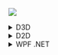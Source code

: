 ![](https://i.imgur.com/8E27kkH.png)

<details><summary>D3D</summary>

[D3D Pipeline - Direct3D – Wikipedia](https://de.wikipedia.org/wiki/Direct3D#/media/Datei:D3D_Pipeline.svg)  
[Direct3D – Wikipedia](https://de.wikipedia.org/wiki/Direct3D)  
[DirectX](https://en.wikipedia.org/wiki/DirectX "DirectX")
[UWP guide](https://learn.microsoft.com/en-us/windows/uwp/gaming/e2e)
[Programmierreferenz für die Win32-API - Win32 apps | Microsoft Learn](https://learn.microsoft.com/de-de/windows/win32/api/)  
[Feature levels](https://learn.microsoft.com/en-us/windows/win32/direct3d11/overviews-direct3d-11-devices-downlevel-intro) [Direct3D 9](https://learn.microsoft.com/en-us/windows/win32/direct3d9/dx9-graphics) [Direct3D 11](https://learn.microsoft.com/en-us/windows/win32/direct3d11/atoc-dx-graphics-direct3d-11)  



[Demystifying Fullscreen Optimizations - DirectX Developer Blog](https://devblogs.microsoft.com/directx/demystifying-full-screen-optimizations/)  
["What Is" Articles for Sprites and Effects | Microsoft Learn](https://learn.microsoft.com/en-us/previous-versions/windows/xna/dd282490(v=xnagamestudio.42))  
[D3D11 Vendor Hacks - Google Sheets](https://docs.google.com/spreadsheets/d/1J_HIRVlYK8iI4u6AJrCeb66L5W36UDkd9ExSCku9s_o/edit#gid=0)  
[DirectX compatibility? \ VOGONS](https://www.vogons.org/viewtopic.php?p=968289)  
[Direct3D - UnKnoWnCheaTs - Multiplayer Game Hacking and Cheats](https://www.unknowncheats.me/forum/direct3d/)  

 
[DX12 Do's And Don'ts](https://developer.nvidia.com/dx12-dos-and-donts)  
[DirectX 11 vs. DirectX 12 oversimplified](https://littletinyfrogs.com/article/460524/DirectX_11_vs_DirectX_12_oversimplified)  
[Updates in Graphics and Gaming](https://devblogs.microsoft.com/directx/updates-in-graphics-and-gaming/)  

[Stairway To (Programmable Sample Point) Heaven (therealmjp.github.io)](https://therealmjp.github.io/posts/programmable-sample-points/)  
[Explicit Multi-GPU with DirectX 12](https://developer.nvidia.com/explicit-multi-gpu-programming-directx-12-part-2)
[GAMES 知乎](https://www.zhihu.com/column/c_1515822621522882561)






</details>
<details><summary>D2D</summary>

https://learn.microsoft.com/en-us/windows/win32/direct2d/improving-direct2d-performance
https://learn.microsoft.com/en-us/windows/win32/direct2d/profiling-directx-applications
https://learn.microsoft.com/en-us/windows/win32/directmanipulation/direct-manipulation-portal
</details>

<details><summary>WPF .NET</summary>
https://learn.microsoft.com/en-us/dotnet/desktop/wpf/overview/?view=netdesktop-6.0
https://learn.microsoft.com/en-us/dotnet/desktop/wpf/graphics-multimedia/graphics-rendering-registry-settings?view=netframeworkdesktop-4.8
https://medium.com/young-coder/wpf-begins-its-long-goodbye-4d9ab0424e8c
https://stackoverflow.com/questions/1509586/ugly-wpf-text-rendering-cant-disable-hardware-acceleration-on-vista
https://stackoverflow.com/questions/49436943/high-dpi-scaling-in-windows-10-8-8-1-and-7
</details>















</details>




